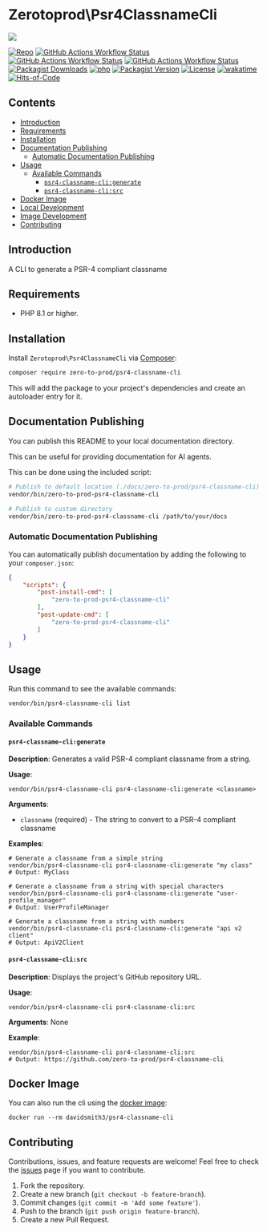 # Zerotoprod\Psr4ClassnameCli

![](art/logo.png)

[![Repo](https://img.shields.io/badge/github-gray?logo=github)](https://github.com/zero-to-prod/psr4-classname-cli)
[![GitHub Actions Workflow Status](https://img.shields.io/github/actions/workflow/status/zero-to-prod/psr4-classname-cli/test.yml?label=test)](https://github.com/zero-to-prod/psr4-classname-cli/actions)
[![GitHub Actions Workflow Status](https://img.shields.io/github/actions/workflow/status/zero-to-prod/psr4-classname-cli/backwards_compatibility.yml?label=backwards_compatibility)](https://github.com/zero-to-prod/psr4-classname-cli/actions)
[![GitHub Actions Workflow Status](https://img.shields.io/github/actions/workflow/status/zero-to-prod/psr4-classname-cli/build_docker_image.yml?label=build_docker_image)](https://github.com/zero-to-prod/psr4-classname-cli/actions)
[![Packagist Downloads](https://img.shields.io/packagist/dt/zero-to-prod/psr4-classname-cli?color=blue)](https://packagist.org/packages/zero-to-prod/psr4-classname-cli/stats)
[![php](https://img.shields.io/packagist/php-v/zero-to-prod/psr4-classname-cli.svg?color=purple)](https://packagist.org/packages/zero-to-prod/psr4-classname-cli/stats)
[![Packagist Version](https://img.shields.io/packagist/v/zero-to-prod/psr4-classname-cli?color=f28d1a)](https://packagist.org/packages/zero-to-prod/psr4-classname-cli)
[![License](https://img.shields.io/packagist/l/zero-to-prod/psr4-classname-cli?color=pink)](https://github.com/zero-to-prod/psr4-classname-cli/blob/main/LICENSE.md)
[![wakatime](https://wakatime.com/badge/github/zero-to-prod/psr4-classname-cli.svg)](https://wakatime.com/badge/github/zero-to-prod/psr4-classname-cli)
[![Hits-of-Code](https://hitsofcode.com/github/zero-to-prod/psr4-classname-cli?branch=main)](https://hitsofcode.com/github/zero-to-prod/psr4-classname-cli/view?branch=main)

## Contents

- [Introduction](#introduction)
- [Requirements](#requirements)
- [Installation](#installation)
- [Documentation Publishing](#documentation-publishing)
    - [Automatic Documentation Publishing](#automatic-documentation-publishing)
- [Usage](#usage)
  - [Available Commands](#available-commands)
    - [`psr4-classname-cli:generate`](#psr4-classname-cligenerate)
    - [`psr4-classname-cli:src`](#psr4-classname-clisrc)
- [Docker Image](#docker-image)
- [Local Development](./LOCAL_DEVELOPMENT.md)
- [Image Development](./IMAGE_DEVELOPMENT.md)
- [Contributing](#contributing)

## Introduction

A CLI to generate a PSR-4 compliant classname

## Requirements

- PHP 8.1 or higher.

## Installation

Install `Zerotoprod\Psr4ClassnameCli` via [Composer](https://getcomposer.org/):

```bash
composer require zero-to-prod/psr4-classname-cli
```

This will add the package to your project's dependencies and create an autoloader entry for it.

## Documentation Publishing

You can publish this README to your local documentation directory.

This can be useful for providing documentation for AI agents.

This can be done using the included script:

```bash
# Publish to default location (./docs/zero-to-prod/psr4-classname-cli)
vendor/bin/zero-to-prod-psr4-classname-cli

# Publish to custom directory
vendor/bin/zero-to-prod-psr4-classname-cli /path/to/your/docs
```

### Automatic Documentation Publishing

You can automatically publish documentation by adding the following to your `composer.json`:

```json
{
    "scripts": {
        "post-install-cmd": [
            "zero-to-prod-psr4-classname-cli"
        ],
        "post-update-cmd": [
            "zero-to-prod-psr4-classname-cli"
        ]
    }
}
```

## Usage

Run this command to see the available commands:

```shell
vendor/bin/psr4-classname-cli list
```

### Available Commands

#### `psr4-classname-cli:generate`

**Description**: Generates a valid PSR-4 compliant classname from a string.

**Usage**:
```shell
vendor/bin/psr4-classname-cli psr4-classname-cli:generate <classname>
```

**Arguments**:
- `classname` (required) - The string to convert to a PSR-4 compliant classname

**Examples**:
```shell
# Generate a classname from a simple string
vendor/bin/psr4-classname-cli psr4-classname-cli:generate "my class"
# Output: MyClass

# Generate a classname from a string with special characters
vendor/bin/psr4-classname-cli psr4-classname-cli:generate "user-profile_manager"
# Output: UserProfileManager

# Generate a classname from a string with numbers
vendor/bin/psr4-classname-cli psr4-classname-cli:generate "api v2 client"
# Output: ApiV2Client
```

#### `psr4-classname-cli:src`

**Description**: Displays the project's GitHub repository URL.

**Usage**:
```shell
vendor/bin/psr4-classname-cli psr4-classname-cli:src
```

**Arguments**: None

**Example**:
```shell
vendor/bin/psr4-classname-cli psr4-classname-cli:src
# Output: https://github.com/zero-to-prod/psr4-classname-cli
```

## Docker Image

You can also run the cli using the [docker image](https://hub.docker.com/repository/docker/davidsmith3/psr4-classname-cli/general):

```shell
docker run --rm davidsmith3/psr4-classname-cli
```

## Contributing

Contributions, issues, and feature requests are welcome!
Feel free to check the [issues](https://github.com/zero-to-prod/psr4-classname-cli/issues) page if you want to contribute.

1. Fork the repository.
2. Create a new branch (`git checkout -b feature-branch`).
3. Commit changes (`git commit -m 'Add some feature'`).
4. Push to the branch (`git push origin feature-branch`).
5. Create a new Pull Request.
